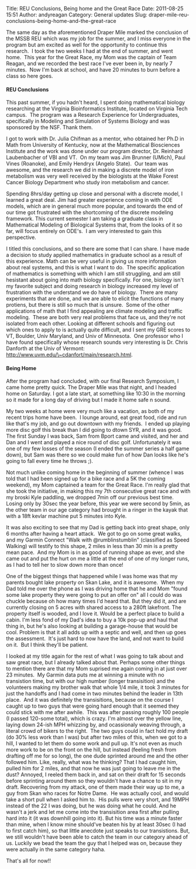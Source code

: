 Title: REU Conclusions, Being home and the Great Race
Date: 2011-08-25 15:51
Author: andyreagan
Category: General updates
Slug: draper-mile-reu-conclusions-being-home-and-the-great-race

The same day as the aforementioned Draper Mile marked the conclusion of
the MSSB REU which was my job for the summer, and I miss everyone in the
program but am excited as well for the opportunity to continue this
research.  I took the two weeks I had at the end of summer, and went
home.  This year for the Great Race, my Mom was the captain of Team
Reagan, and we recorded the best race I've ever been in, by nearly 7
minutes.  Now I'm back at school, and have 20 minutes to burn before a
class so here goes.

#### REU Conclusions

This past summer, if you hadn't heard, I spent doing mathematical
biology researching at the Virginia Bioinformatics Institute, located on
Virginia Tech campus.  The program was a Research Experience for
Undergraduates, specifically in Modeling and Simulation of Systems
Biology and was sponsored by the NSF. Thank them.

I got to work with Dr. Julia Chifman as a mentor, who obtained her Ph.D
in Math from University of Kentucky, now at the Mathematical Biosciences
Institute and the work was done under our program director, Dr. Reinhard
Laubenbacher of VBI and VT.  On my team was Jim Brunner (UMich), Paul
Vines (Roanoke), and Emily Hendryx (Angelo State).  Our team was
awesome, and the research we did in making a discrete model of iron
metabolism was very well received by the biologists at the Wake Forest
Cancer Biology Department who study iron metabolism and cancer.

Spending 8hrs/day getting up close and personal with a discrete model, I
learned a great deal. Jim had greater experience coming in with ODE
models, which are in general much more popular, and towards the end of
our time got frustrated with the shortcoming of the discrete modeling
framework. This current semester I am taking a graduate class in
Mathematical Modeling of Biological Systems that, from the looks of it
so far, will focus entirely on ODE's.  I am very interested to gain this
perspective.

I titled this conclusions, and so there are some that I can share. I
have made a decision to study applied mathematics in graduate school as
a result of this experience. Math can be very useful in giving us more
information about real systems, and this is what I want to do.  The
specific application of mathematics is something with which I am still
struggling, and am still hesistant about going into math biology
specifically. For one, biology isn't my favorite subject and doing
research in biology increased my level of frustration with the
understand we do have of biology.  There are many experiments that are
done, and we are able to elicit the functions of many protiens, but
there is still so much that is unsure.  Some of the other applications
of math that I find appealing are climate modeling and traffic
modeling.  These are both very real problems that face us, and they're
not isolated from each other. Looking at different schools and figuring
out which ones to apply to is actually quite difficult, and I sent my
GRE scores to VT, Boulder, Univ Maryland, and Univ of Minnesota.  One
professor who I have found specifically whose research sounds very
interesting is Dr. Chris Danforth at the Univ of Vermont:
http://www.uvm.edu/\~cdanfort/main/research.html.

#### Being Home

After the program had concluded, with our final Research Symposium, I
came home pretty quick. The Draper Mile was that night, and I headed
home on Saturday. I got a late start, at something like 10:30 in the
morning so it made for a long day of driving but I made it home safe n
sound.

My two weeks at home were very much like a vacation, as both of my
recent trips home have been.  I lounge around, eat great food, ride and
run like that's my job, and go out downtown with my friends.  I ended up
playing more disc golf this break than I did going to dtown SYR, and it
was good.  The first Sunday I was back, Sam from Bport came and visited,
and her and Dan and I went and played a nice round of disc golf.
Unfortunately it was one of my few losses of the season (I ended the
summer series a half game down), but Sam was there so we could make fun
of how Dan looks like he's going to fall every time he throws ;).

Not much unlike coming home in the beginning of summer (whence I was
told that I had been signed up for a bike race and a 5K the coming
weekend), my Mom captained a team for the Great Race. I'm really glad
that she took the initiative, in making this my 7th consecutive great
race and with my broski Kyle paddling, we dropped 7min off our previous
best time.  Losing only by 30sec the year before, this year we were
second by 5min, as the other team in our age category had brought in a
ringer in the kayak that with a 18ft kevlar machine put 5 minutes into
Kyle.

It was also exciting to see that my Dad is getting back into great
shape, only 6 months after having a heart attack.  We got to go on some
great walks, and my Garmin Connect "Walk with @rumblinstumblin"
(classified as Speed Walking) will testify to this shape, 2 miles in
less than 30 min is a pretty mean pace.  And my Mom is in as good of
running shape as ever, and she came out and put the hurt on me a little
at the end of one of my longer runs, as I had to tell her to slow down
more than once!

One of the biggest things that happened while I was home was that my
parents bought lake property on Skan Lake, and it is awesome.  When my
Dad told me over the phone as I was driving home that he and Mom "found
some lake property they were going to put an offer on" all I could do
was chuckle because oh how many times I'd heard that. But they did it,
and are currently closing on 5 acres with shared access to a 280ft
lakefront. The property itself is wooded, and I love it. Would be a
perfect place to build a cabin. I'm less fond of my Dad's idea to buy a
10k pop-up and haul that thing in, but he's also looking at building a
garage-house that would be cool. Problem is that it all adds up with a
septic and well, and then up goes the assessment.  It's just hard to now
have the land, and not want to build on it.  But I think they'll be
patient.

I looked at my title again for the rest of what I was going to talk
about and saw great race, but I already talked about that. Perhaps some
other things to mention there are that my Mom suprised me again coming
in at just over 23 minutes.  My Garmin data puts me at winning a minute
with no transistion time, but with our high number (longer transisition)
and the volunteers making my brother walk that whole 1/4 mile, it took 3
minutes for just the handoffs and I had come in two minutes behind the
leader in 13th place.  And it was definitely the transisitions, because
on the course I caught up to two guys that were going hard enough that
it seemed they could stick with me after awhile.  This was after passing
roughly 100 people (I passed 120-some total), which is crazy. I'm almost
over the yellow line, laying down 24-ish MPH whizzing by, and
ocassionaly weaving through, a literal crowd of bikers to the right. 
The two guys could in fact hold my draft (do 30% less work than I was)
but after two miles of this, when we got to a hill, I wanted to let them
do some work and pull up. It's not even as much more work to be on the
front on the hill, but instead (feeling fresh from drafting off me for
so long), the one dude sprinted around me and the other followed him.
Like, really, what was he thinking? That I had caught him, pulled him
for 2 miles, and that now he was just going to leave me in the dust?
Annoyed, I reeled them back in, and sat on their draft for 15 seconds
before sprinting around them so they wouldn't have a chance to sit in my
draft. Recovering from my attack, one of them made their way up to me, a
guy from Skan who races for Notre Dame.  He was actually cool, and would
take a short pull when I asked him to.  His pulls were very short, and
19MPH instead of the 22 I was doing, but he was doing what he could. And
he wasn't a jerk and let me come into the transisition area first after
pulling hard into it (it was downhill going into it). But his time was a
minute faster than mine, when I know mine should've beaten his by at
least 30sec (I had to first catch him), so that little anecdote just
speaks to our transistions. But, we still wouldn't have been able to
catch the team in our category ahead of us. Luckily we bead the team the
guy that I helped was on, because they were actually in the same
category haha.

That's all for now!!
